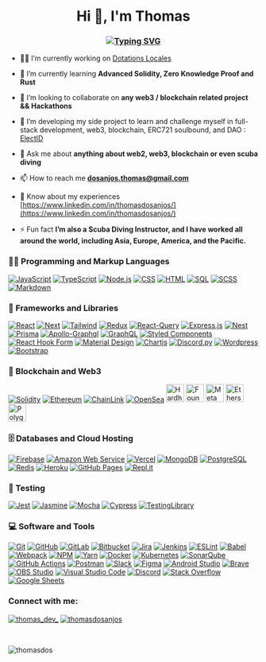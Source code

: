 <h1 align="center">Hi 👋, I'm <strong>Thomas</strong></h1>
<h3 align="center"> 
<a href="https://git.io/typing-svg"><img src="https://readme-typing-svg.herokuapp.com?font=Poppins&size=30&duration=2500&color=FFDE44&center=true&vCenter=true&multiline=true&repeat=false&width=620&height=100&lines=+A+passionate+Full+Stack+Web+Developer;%26%26+Blockchain+Developer" alt="Typing SVG" /></a>
</h3>

- 👨‍💻 I’m currently working on [Dotations Locales](https://gitlab.com/incubateur-territoires/startups/dotations-locales/dotations-locales-app)

- 🧠 I’m currently learning **Advanced Solidity, Zero Knowledge Proof and Rust**

- 🤝 I’m looking to collaborate on **any web3 / blockchain related project && Hackathons**

- 🌱 I’m developing my side project to learn and challenge myself in full-stack development, web3, blockchain, ERC721 soulbound, and DAO : [ElectID](https://github.com/ThomasDos/ElectID)

- 💬 Ask me about **anything about web2, web3, blockchain or even scuba diving**

- 📫 How to reach me **dosanjos.thomas@gmail.com**

- 📄 Know about my experiences [https://www.linkedin.com/in/thomasdosanjos/](https://www.linkedin.com/in/thomasdosanjos/)

- ⚡ Fun fact **I’m also a Scuba Diving Instructor, and I have worked all around the world, including Asia, Europe, America, and the Pacific.**



<h3>👨‍💻 Programming and Markup Languages</h3>

  <p>
      <a href="https://github.com/search?q=user%3AThomasDos+language%3Ajavascript"><img alt="JavaScript" src="https://img.shields.io/badge/JavaScript-F7DF1E.svg?logo=javascript&logoColor=black"></a>
      <a href="https://github.com/search?q=user%3AThomasDos+language%3AtypeScript"><img alt="TypeScript" src="https://img.shields.io/badge/TypeScript-007ACC.svg?logo=typescript&logoColor=white"></a>
      <a href="https://github.com/search?q=user%3AThomasDos+language%3Ajavascript"><img alt="Node.js" src="https://img.shields.io/badge/Node.js-43853D.svg?logo=node.js&logoColor=white"></a>
      <a href="https://github.com/search?q=user%3AThomasDos+language%3Acss"><img alt="CSS" src="https://img.shields.io/badge/CSS-1572B6.svg?logo=css3&logoColor=white"></a>
      <a href="https://github.com/search?q=user%3AThomasDos+language%3Ahtml"><img alt="HTML" src="https://img.shields.io/badge/HTML-E34F26.svg?logo=html5&logoColor=white"></a>
      <a href="https://github.com/search?q=user%3AThomasDos+language%3Asql"><img alt="SQL" src="https://custom-icon-badges.demolab.com/badge/SQL-025E8C.svg?logo=database&logoColor=white"></a>
      <a href="https://github.com/search?q=user%3AThomasDos+language%3Ascss"><img alt="SCSS" src="https://img.shields.io/badge/SASS-hotpink.svg?style=flat&logo=SASS&logoColor=white"></a>
      <a href="https://github.com/search?q=user%3AThomasDos+language%3Amarkdown"><img alt="Markdown" src="https://img.shields.io/badge/Markdown-000000.svg?logo=markdown&logoColor=white"></a>
  </p>


<h3>🧰 Frameworks and Libraries</h3>

  <p>
      <a href="https://github.com/search?q=user%3AThomasDos+language%3Atsx"><img alt="React" src="https://img.shields.io/badge/React-20232a.svg?logo=react&logoColor=%2361DAFB"></a>
      <a href="https://github.com/search?q=user%3AThomasDos+language%3Atsx"><img alt="Next" src="https://img.shields.io/badge/Next.js-000?logo=nextdotjs&logoColor=fff&style=Flat"></a>
      <a href="#"><img alt="Tailwind" src="https://img.shields.io/badge/tailwindcss-%2338B2AC.svg?style=Flat&logo=tailwind-css&logoColor=white"></a>
      <a href="#"><img alt="Redux" src="https://img.shields.io/badge/redux-%23593d88.svg?style=flat&logo=redux&logoColor=white"></a>
      <a href="#"><img alt="React-Query" src="https://img.shields.io/badge/-React%20Query-FF4154?style=flat&logo=react%20query&logoColor=white"></a> 
      <a href="#"><img alt="Express.js" src="https://img.shields.io/badge/Express.js-404d59.svg?logo=express&logoColor=white"></a>
      <a href="#"><img alt="Nest" src="https://img.shields.io/badge/nestjs-%23E0234E.svg?style=flat&logo=nestjs&logoColor=white"></a>
      <a href="#"><img alt="Prisma" src="https://img.shields.io/badge/Prisma-3982CE?style=flat&logo=Prisma&logoColor=white"></a>
      <a href="#"><img alt="Apollo-Graphql" src="https://img.shields.io/badge/-ApolloGraphQL-311C87?style=flat&logo=apollo-graphql"></a>
      <a href="#"><img alt="GraphQL" src="https://img.shields.io/badge/-GraphQL-E10098?style=flat&logo=graphql&logoColor=white"></a>
      <a href="#"><img alt="Styled Components" src="https://img.shields.io/badge/styled--components-DB7093?style=flat&logo=styled-components&logoColor=white"></a>
      <a href="#"><img alt="React Hook Form" src="https://img.shields.io/badge/React%20Hook%20Form-%23EC5990.svg?style=flat&logo=reacthookform&logoColor=white"></a>
      <a href="#"><img alt="Material Design" src="https://img.shields.io/badge/Material%20Design-0081CB.svg?logo=material-design&logoColor=white"></a>
      <a href="#"><img alt="Chartjs" src="https://img.shields.io/badge/chart.js-F5788D.svg?style=flat&logo=chart.js&logoColor=white"></a>
      <a href="#"><img alt="Discord.py" src="https://custom-icon-badges.demolab.com/badge/Discord.py-0d1620.svg?logo=dpy"></a>
      <a href="#"><img alt="Wordpress" src="https://img.shields.io/badge/Wordpress-21759B?logo=wordpress&logoColor=white"></a>
      <a href="#"><img alt="Bootstrap" src="https://img.shields.io/badge/Bootstrap-7952B3.svg?logo=bootstrap&logoColor=white"></a>
  </p>


<h3>🔗 Blockchain and Web3</h3>

  <p>
    <a href="#"><img alt="Solidity" src="https://img.shields.io/badge/Solidity-%23363636.svg?style=flat&logo=solidity&logoColor=white"></a>
    <a href="#"><img alt="Ethereum" src="https://img.shields.io/badge/Ethereum-3C3C3D?style=flat&logo=Ethereum&logoColor=white"></a>
    <a href="#"><img alt="ChainLink" src="https://img.shields.io/badge/Chainlink-375BD2?style=flat&logo=Chainlink&logoColor=white"></a>
    <a href="#"><img alt="OpenSea" src="https://img.shields.io/badge/OpenSea-%232081E2.svg?style=flat&logo=opensea&logoColor=white"></a>
    <a href="https://hardhat.org/" target="_blank" rel="noreferrer"><img src="https://raw.githubusercontent.com/danielcranney/readme-generator/main/public/icons/skills/hardhat-colored.svg" width="36" height="36" alt="Hardhat" /></a>
    <a href="https://book.getfoundry.sh/" target="_blank" rel="noreferrer"><img src="https://assets-global.website-files.com/6364e65656ab107e465325d2/637aed6751438b58df4f23db_vsOHSnFCWFd7F4FKD3WyqVs5OL1bbnm-OYI7HxjENC8.png" width="36" height="36" alt="Foundry" /></a>
    <a href="https://metamask.io/" target="_blank" rel="noreferrer"><img src="https://raw.githubusercontent.com/danielcranney/readme-generator/main/public/icons/skills/metamask-colored.svg" width="36" height="36" alt="MetaMask" /></a>
    <a href="https://ethers.io" target="_blank" rel="noreferrer"><img src="https://raw.githubusercontent.com/danielcranney/readme-generator/main/public/icons/skills/ethers-colored.svg" width="36" height="36" alt="Ethers" /></a>
    <a href="https://polygon.technology/" target="_blank" rel="noreferrer"><img src="https://raw.githubusercontent.com/danielcranney/readme-generator/main/public/icons/skills/polygon-colored.svg" width="36" height="36" alt="Polygon" /></a>
  </p>


<h3>🗄️ Databases and Cloud Hosting</h3>

  <p>
    <a href="#"><img alt="Firebase" src="https://img.shields.io/badge/Firebase-039BE5?style=flat&logo=Firebase&logoColor=white"></a>
    <a href="#"><img alt="Amazon Web Service" src="https://img.shields.io/badge/AWS-%23FF9900.svg?style=flat&logo=amazon-aws&logoColor=white"></a>
    <a href="#"><img alt="Vercel" src="https://img.shields.io/badge/Vercel-000000.svg?logo=vercel&logoColor=white"></a>
    <a href="#"><img alt="MongoDB" src ="https://img.shields.io/badge/MongoDB-4ea94b.svg?logo=mongodb&logoColor=white"></a>
    <a href="#"><img alt="PostgreSQL" src ="https://img.shields.io/badge/PostgreSQL-316192.svg?logo=postgresql&logoColor=white"></a>
    <a href="#"><img alt="Redis" src="https://img.shields.io/badge/redis-%23DD0031.svg?style=flat&logo=redis&logoColor=white"></a>
    <a href="#"><img alt="Heroku" src="https://img.shields.io/badge/Heroku-430098.svg?logo=heroku&logoColor=white"></a>
    <a href="#"><img alt="GitHub Pages" src="https://img.shields.io/badge/GitHub%20Pages-327FC7.svg?logo=github&logoColor=white"></a>
    <a href="#"><img alt="Repl.it" src="https://img.shields.io/badge/Repl.it-0D101E.svg?logo=Replit&logoColor=white"></a>
</p>

<h3>🧪 Testing</h3>

<p>
    <a href="#"><img alt="Jest" src="https://img.shields.io/badge/-jest-%23C21325?style=flat&logo=jest&logoColor=white"></a>
    <a href="#"><img alt="Jasmine" src="https://img.shields.io/badge/-Jasmine-%238A4182?style=flat&logo=Jasmine&logoColor=white"></a>
    <a href="#"><img alt="Mocha" src="https://img.shields.io/badge/-mocha-%238D6748?style=flat&logo=mocha&logoColor=white"></a>
    <a href="#"><img alt="Cypress" src="https://img.shields.io/badge/-cypress-%23E5E5E5?style=flat&logo=cypress&logoColor=058a5e"></a>
    <a href="#"><img alt="TestingLibrary" src="https://img.shields.io/badge/-TestingLibrary-%23E33332?style=flat&logo=testing-library&logoColor=white"></a>
</p>  




<h3>💻 Software and Tools</h3>

<p>
    <a href="#"><img alt="Git" src="https://img.shields.io/badge/Git-F05033.svg?logo=git&logoColor=white"></a>
    <a href="#"><img alt="GitHub" src="https://img.shields.io/badge/github-%23121011.svg?style=flat&logo=github&logoColor=white"></a>
    <a href="#"><img alt="GitLab" src="https://img.shields.io/badge/gitlab-%23181717.svg?style=flat&logo=gitlab&logoColor=white"></a>
    <a href="#"><img alt="Bitbucket" src="https://img.shields.io/badge/bitbucket-%230047B3.svg?style=flat&logo=bitbucket&logoColor=white"></a>
    <a href="#"><img alt="Jira" src="https://img.shields.io/badge/jira-%230A0FFF.svg?style=flat&logo=jira&logoColor=white"></a>
    <a href="#"><img alt="Jenkins" src="https://img.shields.io/badge/jenkins-%232C5263.svg?style=flat&logo=jenkins&logoColor=white"></a>
    <a href="#"><img alt="ESLint" src="https://img.shields.io/badge/ESLint-4B3263?style=flat&logo=eslint&logoColor=white"></a>
    <a href="#"><img alt="Babel" src="https://img.shields.io/badge/Babel-F9DC3e?style=flat&logo=babel&logoColor=black"></a>
    <a href="#"><img alt="Webpack" src="https://img.shields.io/badge/webpack-%238DD6F9.svg?style=flat&logo=webpack&logoColor=black"></a>
    <a href="#"><img alt="NPM" src="https://img.shields.io/badge/NPM-%23CB3837.svg?style=flat&logo=npm&logoColor=white"></a>
    <a href="#"><img alt="Yarn" src="https://img.shields.io/badge/yarn-%232C8EBB.svg?style=flat&logo=yarn&logoColor=white"></a>
    <a href="#"><img alt="Docker" src="https://img.shields.io/badge/docker-%230db7ed.svg?style=flat&logo=docker&logoColor=white"></a>
    <a href="#"><img alt="Kubernetes" src="https://img.shields.io/badge/kubernetes-%23326ce5.svg?style=flat&logo=kubernetes&logoColor=white"></a>
    <a href="#"><img alt="SonarQube" src="https://img.shields.io/badge/SonarQube-black?style=flat&logo=sonarqube&logoColor=4E9BCD"></a>
    <a href="#"><img alt="GitHub Actions" src="https://img.shields.io/badge/GitHub%20Actions-2671E5.svg?logo=github%20actions&logoColor=white"></a>
    <a href="#"><img alt="Postman" src="https://img.shields.io/badge/Postman-FF6C37?logo=postman&logoColor=white"></a>
    <a href="#"><img alt="Slack" src="https://img.shields.io/badge/Slack-4A154B?style=flat&logo=slack&logoColor=white"></a>
    <a href="#"><img alt="Figma" src="https://img.shields.io/badge/figma-%23F24E1E.svg?style=flat&logo=figma&logoColor=white"></a>
    <a href="#"><img alt="Android Studio" src="https://img.shields.io/badge/Android%20Studio-008678.svg?logo=android-studio&logoColor=white"></a>
    <a href="#"><img alt="Brave" src="https://img.shields.io/badge/-Brave-FB542B?logo=brave&logoColor=white"></a>
    <a href="#"><img alt="OBS Studio" src="https://img.shields.io/badge/-OBS-302E31?logo=obs-studio&logoColor=white"></a>
    <a href="#"><img alt="Visual Studio Code" src="https://img.shields.io/badge/Visual%20Studio%20Code-0078d7.svg?logo=visual-studio-code&logoColor=white"></a>
    <a href="#"><img alt="Discord" src="https://img.shields.io/badge/-Discord-5865F2.svg?logo=discord&logoColor=white"></a>
    <a href="#"><img alt="Stack Overflow" src="https://img.shields.io/badge/-Stack%20Overflow-FE7A16?logo=stack-overflow&logoColor=white"></a>
    <a href="#"><img alt="Google Sheets" src="https://img.shields.io/badge/Sheets-34A853.svg?logo=google%20sheets&logoColor=white"></a>
</p>  




<p>
<h3 align="left">Connect with me:</h3>

<p align="left">
<a href="https://twitter.com/thomas_dev_" target="blank"><img align="center" src="https://img.shields.io/badge/Twitter-%231DA1F2.svg?style=for-the-badge&logo=Twitter&logoColor=white" alt="thomas_dev_" /></a>
<a href="https://linkedin.com/in/thomasdosanjos" target="blank"><img align="center" src="https://img.shields.io/badge/linkedin-%230077B5.svg?style=for-the-badge&logo=linkedin&logoColor=white" alt="thomasdosanjos" /></a></p>
</p>

<br/>

<p><img align="left" src="https://github-readme-stats.vercel.app/api/top-langs?username=thomasdos&show_icons=true&locale=en&layout=compact" alt="thomasdos" /></p>

